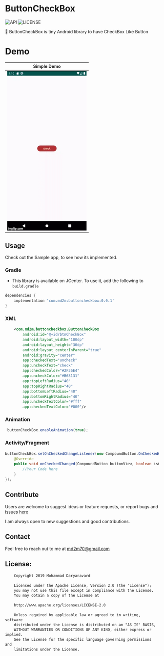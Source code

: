 # ButtonCheckBox
![API](https://img.shields.io/badge/API-15%2B-brightgreen.svg?style=flat)
![LICENSE](https://img.shields.io/github/license/md2m/ButtonCheckBox)

🎉 ButtonCheckBox is tiny Android library to have CheckBox Like Button

# Demo

| Simple Demo  |
| ------------- |
| <img src="https://github.com/Md2m/ButtonCheckBox/blob/master/demo.gif"> |

## Usage

Check out the Sample app, to see how its implemented.

### Gradle
* This library is available on JCenter. To use it, add the following to `build.gradle`
```gradle
dependencies {
    implementation 'com.md2m:buttoncheckbox:0.0.1'
}
```

### XML
```xml
    <com.md2m.buttoncheckbox.ButtonCheckBox
        android:id="@+id/btnCheckBox"
        android:layout_width="100dp"
        android:layout_height="30dp"
        android:layout_centerInParent="true"
        android:gravity="center"
        app:checkedText="uncheck"
        app:uncheckText="check"
        app:checkedColor="#2F36E4"
        app:uncheckColor="#B63131"
        app:topLeftRadius="40"
        app:topRightRadius="40"
        app:bottomLeftRadius="40"
        app:bottomRightRadius="40"
        app:uncheckTextColor="#fff"
        app:checkedTextColor="#000"/>

```

### Animation
```java
 buttonCheckBox.enableAnimation(true);
```

### Activity/Fragment

```java
buttonCheckBox.setOnCheckedChangeListener(new CompoundButton.OnCheckedChangeListener() {
    @Override
    public void onCheckedChanged(CompoundButton buttonView, boolean isChecked) {
        //Your Code here
    }
});

```
## Contribute

Users are welcome to suggest ideas or feature requests, or report bugs and issues [here](https://github.com/Md2m/ButtonCheckBox/issues)

I am always open to new suggestions and good contributions.

## Contact

Feel free to reach out to me at md2m70@gmail.com

## License:
```
    Copyright 2019 Mohammad Daryanavard

    Licensed under the Apache License, Version 2.0 (the "License");
    you may not use this file except in compliance with the License.
    You may obtain a copy of the License at

    http://www.apache.org/licenses/LICENSE-2.0

    Unless required by applicable law or agreed to in writing, software
    distributed under the License is distributed on an "AS IS" BASIS,
    WITHOUT WARRANTIES OR CONDITIONS OF ANY KIND, either express or implied.
    See the License for the specific language governing permissions and
    limitations under the License.
```

